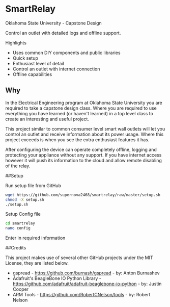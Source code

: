 # SmartRelay
Oklahoma State University - Capstone Design

Control an outlet with detailed logs and offline support.

Highlights
* Uses common DIY components and public libraries
* Quick setup
* Enthusiast level of detail
* Control an outlet with internet connection
* Offline capabilities

## Why

In the Electrical Engineering program at Oklahoma State University you are required to take a capstone design class. Where you are required to use everything you have learned (or haven't learned) in a top level class to create an interesting and useful project. 

This project similar to common consumer level smart wall outlets will let you control an outlet and receive information about its power usage. Where this project exceeds is when you see the extra enthusiast features it has. 

After configuring the device can operate completely offline, logging and protecting your appliance without any support. If you have internet access however it will push its information to the cloud and allow remote disabling of the relay. 

##Setup

Run setup file from GitHub
```sh
wget https://github.com/supernova2468/smartrelay/raw/master/setup.sh
chmod -X setup.sh
./setup.sh
```

Setup Config file

```sh
cd smartrelay
nano config
```

Enter in required information

##Credits

This project makes use of several other GitHub projects under the MIT License, they are listed below.

* gspread - https://github.com/burnash/gspread - by: Anton Burnashev
* Adafruit's BeagleBone IO Python Library - https://github.com/adafruit/adafruit-beaglebone-io-python - by: Justin Cooper
* ARM Tools - https://github.com/RobertCNelson/tools - by: Robert Nelson
